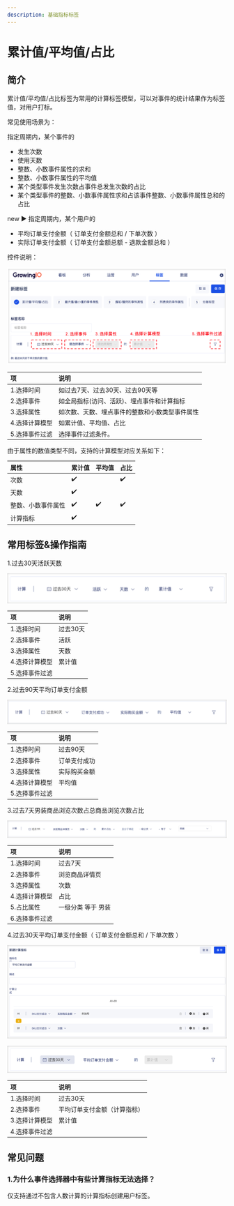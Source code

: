 ```yaml
---
description: 基础指标标签
---
```


# 累计值/平均值/占比

## 简介

累计值/平均值/占比标签为常用的计算标签模型，可以对事件的统计结果作为标签值，对用户打标。

常见使用场景为：

指定周期内，某个事件的

* 发生次数
* 使用天数
* 整数、小数事件属性的求和
* 整数、小数事件属性的平均值
* 某个类型事件发生次数占事件总发生次数的占比
* 某个类型事件的整数、小数事件属性求和占该事件整数、小数事件属性总和的占比

new ▶ 指定周期内，某个用户的

* 平均订单支付金额（ 订单支付金额总和 / 下单次数 ）
* 实际订单支付金额（ 订单支付金额总额 - 退款金额总和 ）

控件说明：

![&#x521B;&#x5EFA;&#x7D2F;&#x8BA1;&#x503C;/&#x5E73;&#x5747;&#x503C;/&#x5360;&#x6BD4;&#x6807;&#x7B7E;](../../../../.gitbook/assets/image%20%28205%29.png)

| 项 | 说明 |
| :--- | :--- |
| 1.选择时间 | 如过去7天、过去30天、过去90天等 |
| 2.选择事件 | 如全局指标\(访问、活跃\)、埋点事件和计算指标 |
| 3.选择属性 | 如次数、天数、埋点事件的整数和小数类型事件属性 |
| 4.选择计算模型 | 如累计值、平均值、占比 |
| 5.选择事件过滤 | 选择事件过滤条件。 |

由于属性的数值类型不同，支持的计算模型对应关系如下：

| 属性 | 累计值 | 平均值 | 占比 |
| :--- | :--- | :--- | :--- |
| 次数 | ✔️ |  | ✔️ |
| 天数 | ✔️ |  |  |
| 整数、小数事件属性 | ✔️ | ✔️ | ✔️ |
| 计算指标 | ✔️ |  |  |

## 常用标签&操作指南

1.过去30天活跃天数

![](../../../../.gitbook/assets/image%20%28215%29.png)

| 项 | 说明 |
| :--- | :--- |
| 1.选择时间 | 过去30天 |
| 2.选择事件 | 活跃 |
| 3.选择属性 | 天数 |
| 4.选择计算模型 | 累计值 |
| 5.选择事件过滤 |  |

2.过去90天平均订单支付金额

![](../../../../.gitbook/assets/image%20%28217%29.png)

| 项 | 说明 |
| :--- | :--- |
| 1.选择时间 | 过去90天 |
| 2.选择事件 | 订单支付成功 |
| 3.选择属性 | 实际购买金额 |
| 4.选择计算模型 | 平均值 |
| 5.选择事件过滤 |  |

3.过去7天男装商品浏览次数占总商品浏览次数占比

![](../../../../.gitbook/assets/image%20%28213%29.png)

| 项 | 说明 |
| :--- | :--- |
| 1.选择时间 | 过去7天 |
| 2.选择事件 | 浏览商品详情页 |
| 3.选择属性 | 次数 |
| 4.选择计算模型 | 占比 |
| 5.占比属性 | 一级分类 等于 男装 |
| 6.选择事件过滤 |  |

4.过去30天平均订单支付金额（ 订单支付金额总和 / 下单次数 ）

![&#x521B;&#x5EFA;&#x8BA1;&#x7B97;&#x6307;&#x6807;&#xFF1A;&#x5E73;&#x5747;&#x8BA2;&#x5355;&#x652F;&#x4ED8;&#x91D1;&#x989D;](../../../../.gitbook/assets/image%20%28224%29.png)

![](../../../../.gitbook/assets/image%20%28223%29.png)

| 项 | 说明 |
| :--- | :--- |
| 1.选择时间 | 过去30天 |
| 2.选择事件 | 平均订单支付金额（计算指标） |
| 3.选择计算模型 | 累计值 |
| 4.选择事件过滤 |  |

## 常见问题

### 1.为什么事件选择器中有些计算指标无法选择？

仅支持通过不包含人数计算的计算指标创建用户标签。



